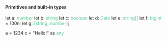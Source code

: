 #### Primitives and built-in types

let a: <span style="color: #4EC990;">number</span>
let b: <span style="color: #4EC990;">string</span>
let c: <span style="color: #4EC990;">boolean</span>
let d: <span style="color: #4EC990;">Date</span>
let e: <span style="color: #4EC990;">string[]</span>
let f: <span style="color: #4EC990;">bigint</span> = 100n;
let g: <span style="color: #4EC990;">[string, number]</span>;

a = 1234
c = "Hello!" as <span style="color: #4EC990;">any</span>
